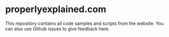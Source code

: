 # properlyexplained.com
This repository contains all code samples and scripts from the website. You can also use Github issues to give feedback here.
